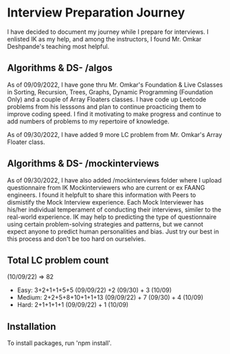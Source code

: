 # Interview Preparation Journey
I have decided to document my journey while I prepare for interviews.  I enlisted IK as my help, and among the instructors, I found Mr. Omkar Deshpande's teaching most helpful. 

## Algorithms & DS- /algos

As of 09/09/2022, I have gone thru Mr. Omkar's Foundation & Live Cslasses in Sorting, Recursion, Trees, Graphs, Dynamic Programming (Foundation Only) and a couple of Array Floaters classes.  I have code up Leetcode problems from his lesssons and plan to continue proacticing them to improve coding speed.  I find it motivating to make progress and continue to add numbers of problems to my repertoire of knowledge.

As of 09/30/2022, I have added 9 more LC problem from Mr. Omkar's Array Floater class. 

## Algorithms & DS- /mockinterviews

As of 09/30/2022, I have also added /mockinterviews folder where I upload questionnaire from IK Mockinterviewers who are current or ex FAANG engineers.  I found it helpfult to share this information with Peers to dismistify the Mock Interview experience.  Each Mock Interviewer has his/her individual temperament of conducting their interviews, similer to the real-world experience. IK may help to predicting the type of questionnaire using certain problem-solving strategies and patterns, but we cannot expect anyone to predict human personalities and bias.  Just try our best in this process and don't be too hard on ourselvies. 

## Total LC problem count

(10/09/22) => 82
- Easy: 3+2+1+1+5+5 (09/09/22) +2 (09/30) + 3 (10/09)
- Medium: 2+2+5+8+10+1+1+13 (09/09/22) + 7 (09/30) + 4 (10/09)
- Hard: 2+1+1+1+1 (09/09/22) + 1 (10/09)

## Installation

To install packages, run 'npm install'.


